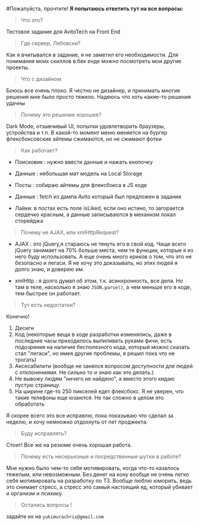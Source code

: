 #Пожалуйста, прочтите!
 **Я попытаюсь ответить тут на все вопросы:**


>Что это?

Тестовое задание для AvitoTech на Front End
>Где сервер, Лебовски?

Как я вчитывался в задание, я не заметил его необходимости. Для понимания моих скиллов в бек енде можно посмотреть мои другие проекты.

>Что с дизайном

Боюсь все очень плохо. Я честно не дизайнер, и принимать многие решения мне было просто тяжело. Надеюсь что хоть какие-то решения удачны
>Почему это решение хорошее?

Dark Mode, отзывчивый UI, попытки удовлетворить браузеры, устройства и т.п.
В какой-то момент меню меняется на бургер
флексбоксовские айтемы сжимаются, но не сжимают фотки

>Как работает? 

+ Поисковик :
нужно ввести данные и нажать кнопочку

+ Данные : небольшая мат модель на Local Storage

+ Посты : собираю айтемы для флексбокса в JS коде

+ Данные : fetch из дампа Avito который был предложен в задание

+ Лайки: в постах есть поле isLiked, если оно истино, то загорается сердечко красным, а данные записываются в механизм локал сторейджа

> Почему не AJAX, или xmlHttpRequest?

* AJAX : это jQuery,я стараюсь не тянуть его в свой код. Чаще всего jQuery занимает на 70% больше места, чем те функции, которые я из него буду использовать.
А еще очень много криков о том, что это не безопасно и легаси.
Я не хочу это доказывать, но этих людей я долго знаю, и доверяю им.

* xmlHttp : я долго думал об этом, т.к. асинхронность, все дела. Но там в теле, насколько я знаю
`JSON.parse()`, а чем меньше его в коде, тем быстрее он работает.

>Тут есть недостатки?

Конечно! 
1. Десигн
2. Код (некоторые вещи в ходе разработки изменялись, даже в последние часы приходилось выпиливать руками фичи, есть подозрения на наличие бесполезного кода, который можно сказать стал "легаси", но имея другие проблемы, я решил пока что не трогать)
3. Аксесабилити (вообще не занялся вопросом доступности для людей с отклонениями.  Не сильно то и знаю как это делать.)
4. Не вывожу людям "ничего не найдено", а вместо этого кидаю пустую страницу.
5. На ширине где-то 250 пикселей едет флексбокс. Я не уверен, что такие телефоны еще юзаются. Не так сложно в целом это обработать

Я скорее всего это все исправлю, пока показываю что сделал за неделю, и хочу немножко отдохнуть от пет проджекта.
>Буду исправлять? 

Стоит! Все же на резюме очень хорошая работа.

> Почему есть несерьезные и посредственные шутки в работе? 

Мне нужно было чем-то себя мотивировать, когда что-то казалось тяжелым, или невозможным. Без денег на кону вообще не очень легко себя мотивировать на разработку по ТЗ.
Вообще люблю юморить, ведь это снимает стресс, а стресс это самый настоящий яд, который убивает и организм и психику.
> Остались вопросы !

задайте их на `yukimurachris@gmail.com`